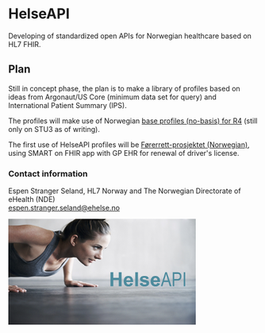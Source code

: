 # HelseAPI

Developing of standardized open APIs for Norwegian healthcare based on HL7 FHIR.

## Plan

Still in concept phase, the plan is to make a library of profiles based on ideas from Argonaut/US Core (minimum data set for query) and International Patient Summary (IPS).  

The profiles will make use of Norwegian [base profiles (no-basis) for R4](https://github.com/HL7Norway/basisprofiler-r4) (still only on STU3 as of writing). 

The first use of HelseAPI profiles will be [Førerrett-prosjektet (Norwegian)](https://vegnett.no/2017/06/vil-spare-tid-for-200-000-med-forerkort/), using SMART on FHIR app with GP EHR for renewal of driver's license. 

### Contact information

Espen Stranger Seland, HL7 Norway and The Norwegian Directorate of eHealth (NDE)<br />
espen.stranger.seland@ehelse.no 

<img align="center" src="/images/HelseAPI-small.png" alt="HelseAPI slide" width="75%" />

